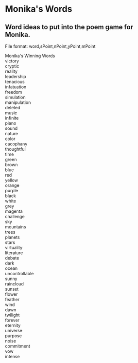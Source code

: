 # Monika's Words
## Word ideas to put into the poem game for Monika.  
File format: word,sPoint,nPoint,yPoint,mPoint 
  
Monika's Winning Words  
victory  
cryptic  
reality  
leadership  
tenacious  
infatuation  
freedom  
simulation  
manipulation  
deleted  
music  
infinite  
piano  
sound  
nature  
color  
cacophany  
thoughtful  
time  
green  
brown  
blue  
red  
yellow  
orange  
purple  
black  
white  
grey  
magenta  
challenge  
sky  
mountains  
trees  
planets  
stars  
virtuality  
literature  
debate  
dark  
ocean  
uncontrollable  
sunny  
raincloud  
sunset  
flower  
feather  
wind  
dawn  
twilight  
forever  
eternity  
universe  
purpose  
noise  
commitment  
vow  
intense  
